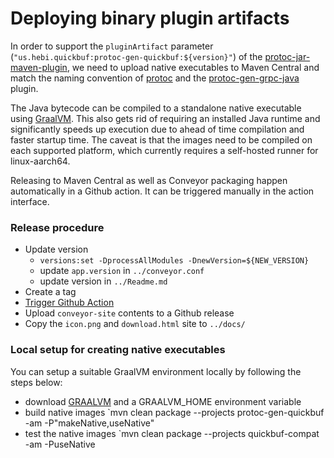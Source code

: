 # Deploying binary plugin artifacts

In order to support the `pluginArtifact` parameter (`"us.hebi.quickbuf:protoc-gen-quickbuf:${version}"`) of the [protoc-jar-maven-plugin](https://github.com/os72/protoc-jar-maven-plugin), we need to upload native executables to Maven Central and match the naming convention of [protoc](https://repo1.maven.org/maven2/com/google/protobuf/protoc/3.20.0/) and the [protoc-gen-grpc-java](https://repo1.maven.org/maven2/io/grpc/protoc-gen-grpc-java/1.9.1/) plugin.

The Java bytecode can be compiled to a standalone native executable using [GraalVM](https://www.graalvm.org/). This also gets rid of requiring an installed Java runtime and significantly speeds up execution due to ahead of time compilation and faster startup time. The caveat is that the images need to be compiled on each supported platform, which currently requires a self-hosted runner for linux-aarch64.

Releasing to Maven Central as well as Conveyor packaging happen automatically in a Github action. It can be triggered manually in the action interface.

### Release procedure

* Update version
  * `versions:set -DprocessAllModules -DnewVersion=${NEW_VERSION}`
  * update `app.version` in `../conveyor.conf`
  * update version in `../Readme.md`
* Create a tag
* [Trigger Github Action](https://github.com/HebiRobotics/QuickBuffers/actions)
* Upload `conveyor-site` contents to a Github release
* Copy the `icon.png` and `download.html` site to `../docs/`

### Local setup for creating native executables

You can setup a suitable GraalVM environment locally by following the steps below:

* download [GRAALVM]([GraalVM](https://www.graalvm.org/22.3/docs/getting-started/macos/)) and a GRAALVM_HOME environment variable
* build native images `mvn clean package --projects protoc-gen-quickbuf -am -P"makeNative,useNative"
* test the native images `mvn clean package --projects quickbuf-compat -am -PuseNative
